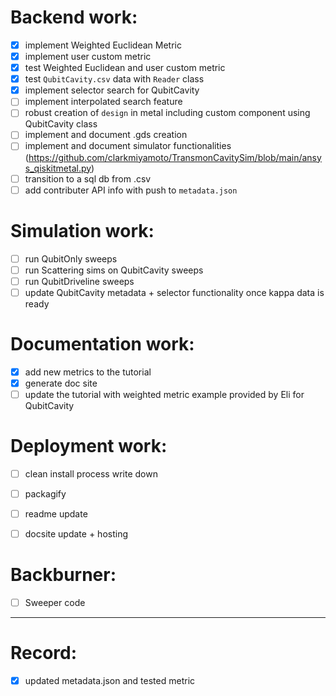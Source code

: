 # Backend work:

- [x] implement Weighted Euclidean Metric
- [x] implement user custom metric
- [x] test Weighted Euclidean and user custom metric
- [x] test `QubitCavity.csv` data with `Reader` class
- [x] implement selector search for QubitCavity
- [ ] implement interpolated search feature
- [ ] robust creation of `design` in metal including custom component using QubitCavity class
- [ ] implement and document .gds creation
- [ ] implement and document simulator functionalities (https://github.com/clarkmiyamoto/TransmonCavitySim/blob/main/ansys_qiskitmetal.py)
- [ ] transition to a sql db from .csv
- [ ] add contributer API info with push to `metadata.json`

# Simulation work:

- [ ] run QubitOnly sweeps
- [ ] run Scattering sims on QubitCavity sweeps
- [ ] run QubitDriveline sweeps
- [ ] update QubitCavity metadata + selector functionality once kappa data is ready

# Documentation work:

- [x] add new metrics to the tutorial
- [x] generate doc site
- [ ] update the tutorial with weighted metric example provided by Eli for QubitCavity

# Deployment work:

- [ ] clean install process write down
- [ ] packagify
- [ ] readme update
- [ ] docsite update + hosting


# Backburner:

- [ ] Sweeper code

---

# Record:

- [x] updated metadata.json and tested metric
